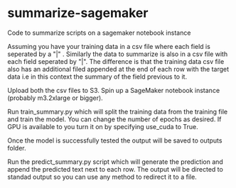 # summarize-sagemaker
Code to summarize scripts on a sagemaker notebook instance

Assuming you have your training data in a csv file where each field is seperated by a "|" .  Similarly the data to summarize is also in a csv file with each field seperated by "|". The difference is that the training data csv file also has an additional filed appended at the end of each row with the target data i.e in this context the summary of the field previous to it. 

Upload both the csv files to S3. Spin up a SageMaker notebook instance (probably m3.2xlarge or bigger). 

Run train_summary.py which will split the training data from the training file and train the model. You can change the number of epochs as desired. If GPU is available to you turn it on by specifying use_cuda to True. 

Once the model is successfully tested the output will be saved to outputs folder. 

Run the predict_summary.py script which will generate the prediction and append the predicted text next to each row. The output will be directed to standad output so you can use any method to redirect it to a file. 

